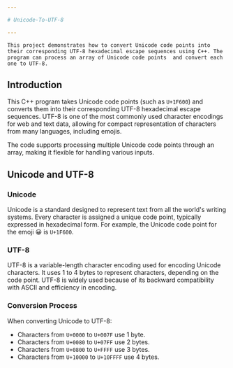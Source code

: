 ```yaml
---

# Unicode-To-UTF-8 

---
```

``This project demonstrates how to convert Unicode code points into their corresponding UTF-8 hexadecimal escape sequences using C++. The program can process an array of Unicode code points 
and convert each one to UTF-8.``

## Introduction
This C++ program takes Unicode code points (such as `U+1F600`) and converts them into their corresponding UTF-8 hexadecimal escape sequences. UTF-8 is one of the most commonly used character encodings for web and text data, allowing for compact representation of characters from many languages, including emojis.

The code supports processing multiple Unicode code points through an array, making it flexible for handling various inputs.

## Unicode and UTF-8

### Unicode
Unicode is a standard designed to represent text from all the world's writing systems. Every character is assigned a unique code point, typically expressed in hexadecimal form. For example, the Unicode code point for the emoji 😀 is `U+1F600`.

### UTF-8
UTF-8 is a variable-length character encoding used for encoding Unicode characters. It uses 1 to 4 bytes to represent characters, depending on the code point. UTF-8 is widely used because of its backward compatibility with ASCII and efficiency in encoding.

### Conversion Process
When converting Unicode to UTF-8:
- Characters from `U+0000` to `U+007F` use 1 byte.
- Characters from `U+0080` to `U+07FF` use 2 bytes.
- Characters from `U+0800` to `U+FFFF` use 3 bytes.
- Characters from `U+10000` to `U+10FFFF` use 4 bytes.
